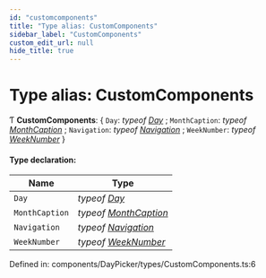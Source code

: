 ```yaml
---
id: "customcomponents"
title: "Type alias: CustomComponents"
sidebar_label: "CustomComponents"
custom_edit_url: null
hide_title: true
---
```


# Type alias: CustomComponents

Ƭ **CustomComponents**: { `Day`: *typeof* [*Day*](../functions/day.md) ; `MonthCaption`: *typeof* [*MonthCaption*](../functions/monthcaption.md) ; `Navigation`: *typeof* [*Navigation*](../functions/navigation.md) ; `WeekNumber`: *typeof* [*WeekNumber*](../functions/weeknumber.md)  }

#### Type declaration:

Name | Type |
------ | ------ |
`Day` | *typeof* [*Day*](../functions/day.md) |
`MonthCaption` | *typeof* [*MonthCaption*](../functions/monthcaption.md) |
`Navigation` | *typeof* [*Navigation*](../functions/navigation.md) |
`WeekNumber` | *typeof* [*WeekNumber*](../functions/weeknumber.md) |

Defined in: components/DayPicker/types/CustomComponents.ts:6
